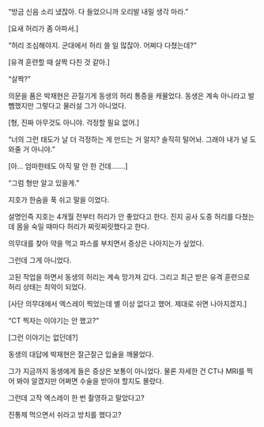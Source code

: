 “방금 신음 소리 냈잖아. 다 들었으니까 오리발 내밀 생각 마라.”

[요새 허리가 좀 아파서.]

“허리 조심해야지. 군대에서 허리 쓸 일 많잖아. 어쩌다 다쳤는데?”

[유격 훈련할 때 살짝 다친 것 같아.]

“살짝?”

의문을 품은 박재현은 끈질기게 동생의 허리 통증을 캐물었다. 동생은 계속 아니라고 발뺌했지만 그렇다고 물러설 그가 아니었다.

[형, 진짜 아무것도 아니야. 걱정할 필요 없어.]

“너의 그런 태도가 날 더 걱정하는 게 만드는 거 알지? 솔직히 털어놔. 그래야 내가 널 도와줄 거 아니야.”

[아… 엄마한테도 아직 말 안 한 건데…….]

“그럼 형만 알고 있을게.”

지호가 한숨을 푹 쉬고 말을 이었다.

설명인즉 지호는 4개월 전부터 허리가 안 좋았다고 한다. 진지 공사 도중 허리를 다쳤는데 몸을 숙일 때마다 허리가 찌릿찌릿했다고 한다.

의무대를 찾아 약을 먹고 파스를 부치면서 증상은 나아지는가 싶었다.

그런데 그게 아니었다.

고된 작업을 하면서 동생의 허리는 계속 망가져 갔다. 그리고 최근 받은 유격 훈련으로 허리 상태는 최악이 되었다.

[사단 의무대에서 엑스레이 찍었는데 별 이상 없다고 했어. 제대로 쉬면 나아지겠지.]

“CT 찍자는 이야기는 안 했고?”

[그런 이야기는 없던데?]

동생의 대답에 박재현은 잘근잘근 입술을 깨물었다.

그가 지금까지 동생에게 들은 증상은 보통이 아니었다. 물론 자세한 건 CT나 MRI를 찍어 봐야 알겠지만 어쩌면 수술을 받아야 할지도 몰랐다.

그런데 고작 엑스레이 한 번 촬영하고 말았다고?

진통제 먹으면서 쉬라고 방치를 했다고?